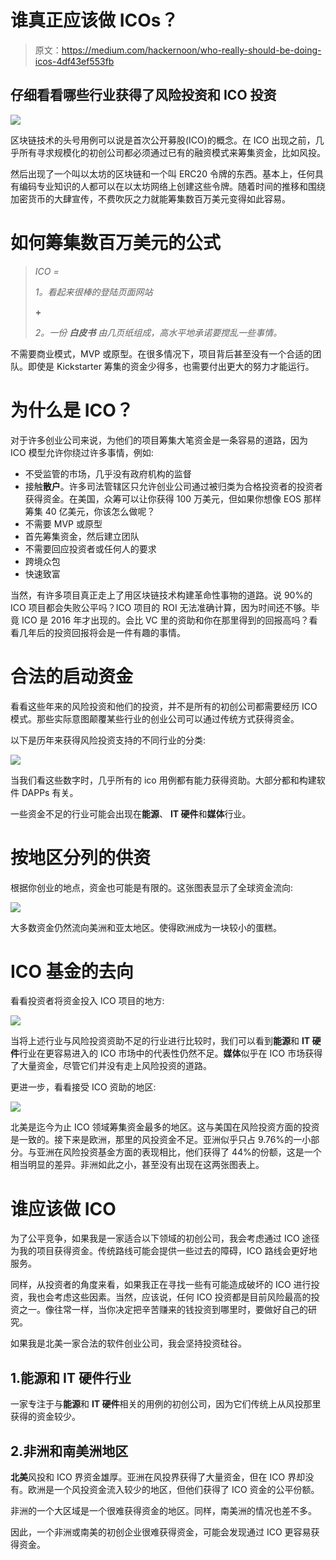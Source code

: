 # 谁真正应该做 ICOs？

> 原文：<https://medium.com/hackernoon/who-really-should-be-doing-icos-4df43ef553fb>

## 仔细看看哪些行业获得了风险投资和 ICO 投资

![](img/a8dbecc93ee0dd2babde02856d9220c7.png)

区块链技术的头号用例可以说是首次公开募股(ICO)的概念。在 ICO 出现之前，几乎所有寻求规模化的初创公司都必须通过已有的融资模式来筹集资金，比如风投。

然后出现了一个叫以太坊的区块链和一个叫 ERC20 令牌的东西。基本上，任何具有编码专业知识的人都可以在以太坊网络上创建这些令牌。随着时间的推移和围绕加密货币的大肆宣传，不费吹灰之力就能筹集数百万美元变得如此容易。

# 如何筹集数百万美元的公式

> *ICO =*
> 
> *1。看起来很棒的登陆页面网站*
> 
> **+**
> 
> *2。一份* ***白皮书*** *由几页纸组成，高水平地承诺要搅乱一些事情。*

不需要商业模式，MVP 或原型。在很多情况下，项目背后甚至没有一个合适的团队。即使是 Kickstarter 筹集的资金少得多，也需要付出更大的努力才能运行。

# 为什么是 ICO？

对于许多创业公司来说，为他们的项目筹集大笔资金是一条容易的道路，因为 ICO 模型允许你绕过许多事情，例如:

*   不受监管的市场，几乎没有政府机构的监督
*   接触**散户**。许多司法管辖区只允许创业公司通过被归类为合格投资者的投资者获得资金。在美国，众筹可以让你获得 100 万美元，但如果你想像 EOS 那样筹集 40 亿美元，你该怎么做呢？
*   不需要 MVP 或原型
*   首先筹集资金，然后建立团队
*   不需要回应投资者或任何人的要求
*   跨境众包
*   快速致富

当然，有许多项目真正走上了用区块链技术构建革命性事物的道路。说 90%的 ICO 项目都会失败公平吗？ICO 项目的 ROI 无法准确计算，因为时间还不够。毕竟 ICO 是 2016 年才出现的。会比 VC 里的资助和你在那里得到的回报高吗？看看几年后的投资回报将会是一件有趣的事情。

# 合法的启动资金

看看这些年来的风险投资和他们的投资，并不是所有的初创公司都需要经历 ICO 模式。那些实际意图颠覆某些行业的创业公司可以通过传统方式获得资金。

以下是历年来获得风险投资支持的不同行业的分类:

![](img/451c6349b8a20f9f7ccb5dea49d07599.png)

当我们看这些数字时，几乎所有的 ico 用例都有能力获得资助。大部分都和构建软件 DAPPs 有关。

一些资金不足的行业可能会出现在**能源**、 **IT 硬件**和**媒体**行业。

# **按地区分列的供资**

根据你创业的地点，资金也可能是有限的。这张图表显示了全球资金流向:

![](img/43cf98774d2886be2d3042718a22996b.png)

大多数资金仍然流向美洲和亚太地区。使得欧洲成为一块较小的蛋糕。

# ICO 基金的去向

看看投资者将资金投入 ICO 项目的地方:

![](img/8d86977007ffe4b368dc9803fe5109ac.png)

当将上述行业与风险投资资助不足的行业进行比较时，我们可以看到**能源**和 **IT 硬件**行业在更容易进入的 ICO 市场中的代表性仍然不足。**媒体**似乎在 ICO 市场获得了大量资金，尽管它们并没有走上风险投资的道路。

更进一步，看看接受 ICO 资助的地区:

![](img/ee8ebb96d627120984a0975985924059.png)

北美是迄今为止 ICO 领域筹集资金最多的地区。这与美国在风险投资方面的投资是一致的。接下来是欧洲，那里的风投资金不足。亚洲似乎只占 9.76%的一小部分。与亚洲在风险投资基金方面的表现相比，他们获得了 44%的份额，这是一个相当明显的差异。非洲如此之小，甚至没有出现在这两张图表上。

# 谁应该做 ICO

为了公平竞争，如果我是一家适合以下领域的初创公司，我会考虑通过 ICO 途径为我的项目获得资金。传统路线可能会提供一些过去的障碍，ICO 路线会更好地服务。

同样，从投资者的角度来看，如果我正在寻找一些有可能造成破坏的 ICO 进行投资，我也会考虑这些因素。当然，应该说，任何 ICO 投资都是目前风险最高的投资之一。像往常一样，当你决定把辛苦赚来的钱投资到哪里时，要做好自己的研究。

如果我是北美一家合法的软件创业公司，我会坚持投资硅谷。

## 1.能源和 IT 硬件行业

一家专注于与**能源**和 **IT 硬件**相关的用例的初创公司，因为它们传统上从风投那里获得的资金较少。

## 2.非洲和南美洲地区

**北美**风投和 ICO 界资金雄厚。亚洲在风投界获得了大量资金，但在 ICO 界却没有。欧洲是一个风投资金流入较少的地区，但他们获得了 ICO 资金的公平份额。

非洲的一个大区域是一个很难获得资金的地区。同样，南美洲的情况也差不多。

因此，一个非洲或南美的初创企业很难获得资金，可能会发现通过 ICO 更容易获得资金。